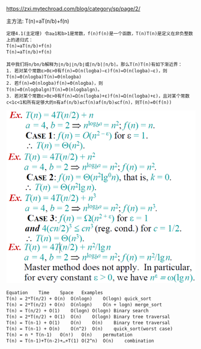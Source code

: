 https://zxi.mytechroad.com/blog/category/sp/page/2/

主方法:
T(n)=aT(n/b)+f(n)
```
定理4.1(主定理) 令a≥1和b>1是常数，f(n)f(n)是一个函数，T(n)T(n)是定义在非负整数上的递归式： 
T(n)=aT(n/b)+f(n)
T(n)=aT(n/b)+f(n)

其中我们将n/bn/b解释为⌊n/b⌋⌊n/b⌋或⌈n/b⌉⌈n/b⌉。那么T(n)T(n)有如下渐近界： 
1. 若对某个常数ε>0ε>0有f(n)=O(n(logba)−ε)f(n)=O(n(logb⁡a)−ε)，则T(n)=Θ(nlogba)T(n)=Θ(nlogb⁡a) 
2. 若f(n)=Θ(nlogba)f(n)=Θ(nlogb⁡a)，则T(n)=Θ(nlogbalgn)T(n)=Θ(nlogb⁡alg⁡n)。 
3. 若对某个常数ε>0ε>0有f(n)=Ω(n(logba)+ε)f(n)=Ω(n(logb⁡a)+ε)，且对某个常数c<1c<1和所有足够大的n有af(n/b)≤cf(n)af(n/b)≤cf(n)，则T(n)=Θ(f(n))
```
![lol](https://github.com/fer23333/MyLeetcode/blob/master/Recursion/image.jpg)



```
Equation	Time	Space	Examples
T(n) = 2*T(n/2) + O(n)	O(nlogn)	O(logn)	quick_sort
T(n) = 2*T(n/2) + O(n)	O(nlogn)	O(n + logn)	merge_sort
T(n) = T(n/2) + O(1)	O(logn)	O(logn)	Binary search
T(n) = 2*T(n/2) + O(1)	O(n)	O(logn)	Binary tree traversal
T(n) = T(n-1) + O(1)	O(n)	O(n)	Binary tree traversal
T(n) = T(n-1) + O(n)	O(n^2)	O(n)	quick_sort(worst case)
T(n) = n * T(n-1)	O(n!)	O(n)	permutation
T(n) = T(n-1)+T(n-2)+…+T(1)	O(2^n)	O(n)	combination
```
